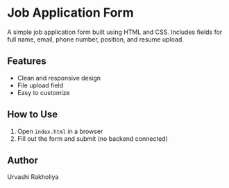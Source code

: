 # Job Application Form

A simple job application form built using HTML and CSS. Includes fields for full name, email, phone number, position, and resume upload.

## Features

- Clean and responsive design
- File upload field
- Easy to customize

## How to Use

1. Open `index.html` in a browser
2. Fill out the form and submit (no backend connected)

## Author

Urvashi Rakholiya
